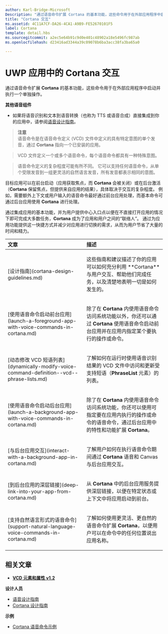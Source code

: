 ```yaml
---
author: Karl-Bridge-Microsoft
Description: "通过语音命令扩展 Cortana 的基本功能，这些命令用于在外部应用程序中启动并执行一个单独操作。"
title: "Cortana 交互"
ms.assetid: 4C11A7CF-DA26-4CA1-A9B9-FE52670101F5
label: Cortana
template: detail.hbs
ms.sourcegitcommit: a2ec5e64b91c9d0e401c48902a18e5496fc987ab
ms.openlocfilehash: d23416ad3344a39c09078b6ba3acc38fa3ba65a0

---
```


# UWP 应用中的 Cortana 交互




通过语音命令扩展 **Cortana** 的基本功能，这些命令用于在外部应用程序中启动并执行一个单独操作。 


**其他语音组件**

-   如果将语音识别和文本到语音转换（也称为 TTS 或语音合成）直接集成到你的应用中，请参阅[语音设计指南](speech-interactions.md)。

> **注意**  
> 语音命令是在语音命令定义 (VCD) 文件中定义的具有特定意图的单个发音，通过 **Cortana** 指向一个已安装的应用。

> VCD 文件定义一个或多个语音命令，每个语音命令都具有一种特殊意图。

> 语音命令定义的复杂程度可能有所不同。 它可以支持任何语音命令，从单个受限发音到一组更灵活的自然语言发音，所有发音都表示相同的意图。


目标应用可以在前台启动（应用获取焦点，而 **Cortana** 会被关闭）或在后台激活（**Cortana** 保留焦点，但提供来自应用的结果），具体取决于交互的复杂程度。 例如，需要额外上下文或用户输入的语音命令最好通过前台应用处理，而基本命令可通过后台应用使用 **Cortana** 进行处理。

 

通过集成应用的基本功能，并为用户提供中心入口点以便在不直接打开应用的情况下即可完成大多数任务，**Cortana** 成为了应用和用户之间的“联络人”。 通过为应用功能提供这一快捷方式并减少对应用进行切换的需求，从而为用户节省了大量的时间和精力。


<table>
<colgroup>
<col width="50%" />
<col width="50%" />
</colgroup>
<thead>
<tr class="header">
<th align="left">文章</th>
<th align="left">描述</th>
</tr>
</thead>
<tbody>
<tr class="odd">
<td align="left"><p>[设计指南](cortana-design-guidelines.md)</p></td>
<td align="left"><p>这些指南和建议描述了你的应用可以如何充分利用 **Cortana** 与用户交互、帮助他们完成任务，以及清楚地表明一切是如何发生的。</p></td>
</tr>
<tr class="even">
<td align="left"><p>[使用语音命令启动前台应用](launch-a-foreground-app-with-voice-commands-in-cortana.md)</p></td>
<td align="left"><p>除了在 <strong>Cortana</strong> 内使用语音命令访问系统功能以外，你还可以通过 <strong>Cortana</strong> 使用语音命令启动前台应用并在应用内指定某个要执行的操作或命令。</p></td>
</tr>
<tr class="odd">
<td align="left"><p>[动态修改 VCD 短语列表](dynamically-modify-voice-command-definition--vcd--phrase-lists.md)</p></td>
<td align="left"><p>了解如何在运行时使用语音识别结果的 VCD 文件中访问和更新受支持短语（<strong>PhraseList</strong> 元素）的列表。</p></td>
</tr>
<tr class="even">
<td align="left"><p>[使用语音命令启动后台应用](launch-a-background-app-with-voice-commands-in-cortana.md)</p></td>
<td align="left"><p>除了在 <strong>Cortana</strong> 内使用语音命令访问系统功能，你还可以使用可指定要在应用内执行的操作或命令的语音命令，通过后台应用中的特性和功能扩展 <strong>Cortana</strong>。</p></td>
</tr>
<tr class="odd">
<td align="left"><p>[与后台应用交互](interact-with-a-background-app-in-cortana.md)</p></td>
<td align="left"><p>了解用户如何在执行语音命令期间通过 <strong>Cortana</strong> 语音和 Canvas 与后台应用交互。</p></td>
</tr>
<tr class="even">
<td align="left"><p>[到后台应用的深层链接](deep-link-into-your-app-from-cortana.md)</p></td>
<td align="left"><p>从 <strong>Cortana</strong> 中的后台应用服务提供深层链接，以便在特定状态或上下文中将应用启动到前台。</p></td>
</tr>
<tr class="odd">
<td align="left"><p>[支持自然语言形式的语音命令](support-natural-language-voice-commands-in-cortana.md)</p></td>
<td align="left"><p>了解如何使用更灵活、更自然的语音命令扩展 <strong>Cortana</strong>，以便用户可以在命令中的任何位置说出应用名称。</p></td>
</tr>
</tbody>
</table>

 

## 相关文章


* [**VCD 元素和属性 v1.2**](https://msdn.microsoft.com/library/windows/apps/dn706593)

**设计人员**
* [语音设计指南](https://msdn.microsoft.com/library/windows/apps/dn596121)
* [Cortana 设计指南](https://msdn.microsoft.com/library/windows/apps/dn974233)

**示例**
* [Cortana 语音命令示例](http://go.microsoft.com/fwlink/p/?LinkID=619899)
 

 







<!--HONumber=Jun16_HO4-->


